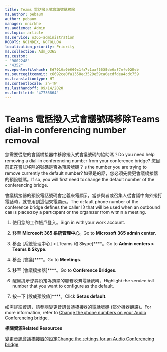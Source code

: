 ```yaml
---
title: Teams 電話撥入式會議號碼移除
ms.author: pebaum
author: pebaum
manager: mnirkhe
ms.audience: Admin
ms.topic: article
ms.service: o365-administration
ROBOTS: NOINDEX, NOFOLLOW
localization_priority: Priority
ms.collection: Adm_O365
ms.custom:
- "9002248"
- "4352"
ms.openlocfilehash: 5d7010a0b660c1fa7c1aa48835de6af7efe025db
ms.sourcegitcommit: c6692ce0fa1358ec3529e59ca0ecdfdea4cdc759
ms.translationtype: HT
ms.contentlocale: zh-TW
ms.lasthandoff: 09/14/2020
ms.locfileid: "47736864"
---
```

# <a name="teams-dial-in-conferencing-number-removal"></a><span data-ttu-id="cf256-102">Teams 電話撥入式會議號碼移除</span><span class="sxs-lookup"><span data-stu-id="cf256-102">Teams dial-in conferencing number removal</span></span>

<span data-ttu-id="cf256-103">您需要從您的會議橋接器中移除撥入式會議號碼的協助嗎？</span><span class="sxs-lookup"><span data-stu-id="cf256-103">Do you need help removing a dial-in conferencing number from your conference bridge?</span></span> <span data-ttu-id="cf256-104">您目前正在嘗試移除的號碼是否為預設號碼？</span><span class="sxs-lookup"><span data-stu-id="cf256-104">Is the number you are trying to remove currently the default number?</span></span> <span data-ttu-id="cf256-105">如果是的話，您必須先變更會議橋接器的預設號碼。</span><span class="sxs-lookup"><span data-stu-id="cf256-105">If so, you will first need to change the default number of the conferencing bridge.</span></span>

<span data-ttu-id="cf256-106">會議橋接器的預設電話號碼會定義來電顯示，當參與者或召集人從會議中向外撥打電話時，就會用到這個來電顯示。</span><span class="sxs-lookup"><span data-stu-id="cf256-106">The default phone number of the conference bridge defines the caller ID that will be used when an outbound call is placed by a participant or the organizer from within a meeting.</span></span>

1. <span data-ttu-id="cf256-107">使用您的工作帳戶登入。</span><span class="sxs-lookup"><span data-stu-id="cf256-107">Sign in with your work account.</span></span>

2. <span data-ttu-id="cf256-108">移至 **Microsoft 365 系統管理中心**。</span><span class="sxs-lookup"><span data-stu-id="cf256-108">Go to **Microsoft 365 admin center**.</span></span>

3. <span data-ttu-id="cf256-109">移至 [系統管理中心] > [Teams 和 Skype]\*\*\*\*。</span><span class="sxs-lookup"><span data-stu-id="cf256-109">Go to **Admin centers > Teams & Skype**.</span></span>

4. <span data-ttu-id="cf256-110">移至 [會議]\*\*\*\*。</span><span class="sxs-lookup"><span data-stu-id="cf256-110">Go to **Meetings**.</span></span>

5. <span data-ttu-id="cf256-111">移至 [會議橋接器]\*\*\*\*。</span><span class="sxs-lookup"><span data-stu-id="cf256-111">Go to **Conference Bridges**.</span></span>

6. <span data-ttu-id="cf256-112">醒目提示您要設定為預設的服務收費電話號碼。</span><span class="sxs-lookup"><span data-stu-id="cf256-112">Highlight the service toll number that you want to configure as the default.</span></span>

7. <span data-ttu-id="cf256-113">按一下 [設成預設值]\*\*\*\*。</span><span class="sxs-lookup"><span data-stu-id="cf256-113">Click **Set as default**.</span></span>

<span data-ttu-id="cf256-114">如需詳細資訊，請參閱[變更音訊會議橋接器的電話號碼](https://docs.microsoft.com/microsoftteams/change-the-phone-numbers-on-your-audio-conferencing-bridge) (部分機器翻譯)。</span><span class="sxs-lookup"><span data-stu-id="cf256-114">For more information, refer to [Change the phone numbers on your Audio Conferencing bridge](https://docs.microsoft.com/microsoftteams/change-the-phone-numbers-on-your-audio-conferencing-bridge).</span></span>

<span data-ttu-id="cf256-115">**相關資源**</span><span class="sxs-lookup"><span data-stu-id="cf256-115">**Related Resources**</span></span>

[<span data-ttu-id="cf256-116">變更音訊會議橋接器的設定</span><span class="sxs-lookup"><span data-stu-id="cf256-116">Change the settings for an Audio Conferencing bridge</span></span>](https://docs.microsoft.com/microsoftteams/change-the-settings-for-an-audio-conferencing-bridge)
